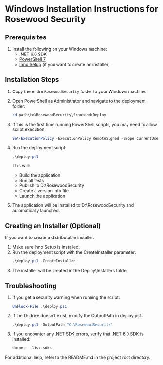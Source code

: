 # Windows Installation Instructions for Rosewood Security

## Prerequisites

1. Install the following on your Windows machine:
   - [.NET 6.0 SDK](https://dotnet.microsoft.com/en-us/download/dotnet/6.0)
   - [PowerShell 7](https://github.com/PowerShell/PowerShell/releases)
   - [Inno Setup](https://jrsoftware.org/isdl.php) (if you want to create an installer)

## Installation Steps

1. Copy the entire `RosewoodSecurity` folder to your Windows machine.

2. Open PowerShell as Administrator and navigate to the deployment folder:
   ```powershell
   cd path\to\RosewoodSecurity\frontend\Deploy
   ```

3. If this is the first time running PowerShell scripts, you may need to allow script execution:
   ```powershell
   Set-ExecutionPolicy -ExecutionPolicy RemoteSigned -Scope CurrentUser
   ```

4. Run the deployment script:
   ```powershell
   .\deploy.ps1
   ```
   This will:
   - Build the application
   - Run all tests
   - Publish to D:\RosewoodSecurity
   - Create a version info file
   - Launch the application

5. The application will be installed to D:\RosewoodSecurity and automatically launched.

## Creating an Installer (Optional)

If you want to create a distributable installer:

1. Make sure Inno Setup is installed.
2. Run the deployment script with the CreateInstaller parameter:
   ```powershell
   .\deploy.ps1 -CreateInstaller
   ```
3. The installer will be created in the Deploy\Installers folder.

## Troubleshooting

1. If you get a security warning when running the script:
   ```powershell
   Unblock-File .\deploy.ps1
   ```

2. If the D: drive doesn't exist, modify the OutputPath in deploy.ps1:
   ```powershell
   .\deploy.ps1 -OutputPath "C:\RosewoodSecurity"
   ```

3. If you encounter any .NET SDK errors, verify that .NET 6.0 SDK is installed:
   ```powershell
   dotnet --list-sdks
   ```

For additional help, refer to the README.md in the project root directory.
